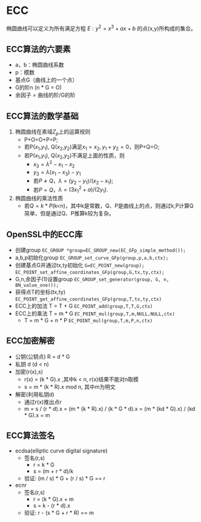 
# ECC

椭圆曲线可以定义为所有满足方程 $E: y^2=x^3+ax+b$ 的点(x,y)所构成的集合。

## ECC算法的六要素

- a，b：椭圆曲线系数
- p：模数
- 基点G（曲线上的一个点）
- G的阶n (n * G = O)
- 余因子 = 曲线的阶/G的阶

## ECC算法的数学基础

1. 椭圆曲线在素域$Z_p$上的运算规则
    - P+O=O+P=P;
    - 若P($x_1$,$y_1$), Q($x_2$,$y_2$)满足$x_1=x_2,y_1+y_2=0$，则P+Q=O;
    - 若P($x_1$,$y_1$), Q($x_2$,$y_2$)不满足上面的性质，则
        - $x_3 = \lambda^2-x_1-x_2$
        - $y_3=\lambda(x_1-x_3)-y_1$
        - 若$P\ne Q$，$\lambda=(y_2-y_1)/(x_2-x_1)$;
        - 若$P=Q$，$\lambda=(3x_1^2+a)/(2y_1)$.
2. 椭圆曲线的乘法性质
    - 若$Q=k*P$(k<n)，其中k是常数，Q、P是曲线上的点，则通过k,P计算Q简单，但是通过Q、P推算k较为复杂。

## OpenSSL中的ECC库

- 创建group `EC_GROUP *group=EC_GROUP_new(EC_GFp_simple_method());`
- a,b,p初始化group `EC_GROUP_set_curve_GFp(group,p,a,b,ctx);`
- 创建基点G并通过tx,ty初始化 `G=EC_POINT_new(group);` `EC_POINT_set_affine_coordinates_GFp(group,G,tx,ty,ctx);`
- G,n,余因子(1)设置group `EC_GROUP_set_generator(group, G, n, BN_value_one());`
- 获得点T的坐标(tx,ty) `EC_POINT_get_affine_coordinates_GFp(group,T,tx,ty,ctx)`
- ECC上的加法 T = T + G `EC_POINT_add(group,T,T,G,ctx)`
- ECC上的乘法 T = m * G `EC_POINT_mul(group,T,m,NULL,NULL,ctx)`
    - T = m * G + n * P `EC_POINT_mul(group,T,m,P,n,ctx)`

## ECC加密解密

- 公钥(公钥点) R = d * G
- 私钥 d (d < n)
- 加密(r(x),s)
    - r(x) = (k * G).x  ,其中k < n, r(x)结果不能对n取模
    - s = m * (k * R).x mod n, 其中m为明文
- 解密(利用私钥d)
    - 通过r(x)推出点r
    - m = s / (r * d).x
        = (m * (k * R).x) / (k * G * d).x
        = (m * (kd * G).x) / (kd * G).x
        = m

## ECC算法签名

- ecdsa(elliptic curve digital signature)
    - 签名(r,s)
        - r = k * G
        - s = (m + r * d)/k
    - 验证: (m / s) * G + (r / s) * G == r
- ecnr
    - 签名(r,s)
        - r = (k * G).x + m
        - s = k - (r * d).x
    - 验证: r - (s * G + r * R) == m